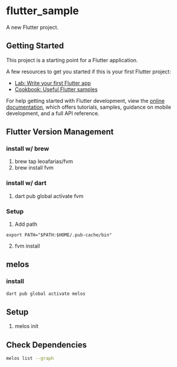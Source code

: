 # flutter_sample

A new Flutter project.

## Getting Started

This project is a starting point for a Flutter application.

A few resources to get you started if this is your first Flutter project:

- [Lab: Write your first Flutter app](https://docs.flutter.dev/get-started/codelab)
- [Cookbook: Useful Flutter samples](https://docs.flutter.dev/cookbook)

For help getting started with Flutter development, view the
[online documentation](https://docs.flutter.dev/), which offers tutorials,
samples, guidance on mobile development, and a full API reference.

## Flutter Version Management
### install w/ brew
1. brew tap leoafarias/fvm
2. brew install fvm

### install w/ dart
1. dart pub global activate fvm

### Setup
1. Add path
```sh:.zshrc
export PATH="$PATH:$HOME/.pub-cache/bin"
```
2. fvm install

## melos
### install
```sh
dart pub global activate melos
```

## Setup
1. melos init

## Check Dependencies
```sh
melos list --graph
```
